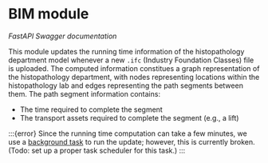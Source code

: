 # BIM module

*FastAPI Swagger documentation*

This module updates the running time information of the histopathology department model whenever a new `.ifc` (Industry Foundation Classes) file is uploaded. The computed information constitues a graph representation of the histopathology department, with nodes representing locations within the histopathology lab and edges representing the path segments between them. The path segment information contains:

- The time required to complete the segment
- The transport assets required to complete the segment (e.g., a lift)

:::{error}
Since the running time computation can take a few minutes, we use a [background task](https://fastapi.tiangolo.com/tutorial/background-tasks/) to run the update; however, this is currently broken. (Todo: set up a proper task scheduler for this task.)
:::